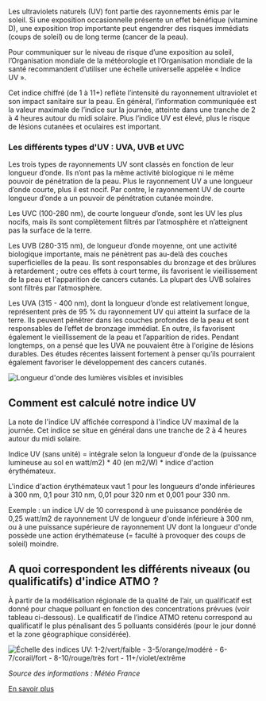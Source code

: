 Les ultraviolets naturels (UV) font partie des rayonnements émis par le soleil. Si une exposition occasionnelle présente un effet bénéfique (vitamine D), une exposition trop importante peut engendrer des risques immédiats (coups de soleil) ou de long terme (cancer de la peau).

Pour communiquer sur le niveau de risque d’une exposition au soleil, l’Organisation mondiale de la météorologie et l’Organisation mondiale de la santé recommandent d’utiliser une échelle universelle appelée « Indice UV ».

Cet indice chiffré (de 1 à 11+) reflète l’intensité du rayonnement ultraviolet et son impact sanitaire sur la peau. En général, l’information communiquée est la valeur maximale de l’indice sur la journée, atteinte dans une tranche de 2 à 4 heures autour du midi solaire. Plus l’indice UV est élevé, plus le risque de lésions cutanées et oculaires est important.

### Les différents types d'UV : UVA, UVB et UVC

Les trois types de rayonnements UV sont classés en fonction de leur longueur d’onde. Ils n’ont pas la même activité biologique ni le même pouvoir de pénétration de la peau. Plus le rayonnement UV a une longueur d’onde courte, plus il est nocif. Par contre, le rayonnement UV de courte longueur d’onde a un pouvoir de pénétration cutanée moindre.

Les UVC (100-280 nm), de courte longueur d’onde, sont les UV les plus nocifs, mais ils sont complètement filtrés par l’atmosphère et n’atteignent pas la surface de la terre.

Les UVB (280-315 nm), de longueur d’onde moyenne, ont une activité biologique importante, mais ne pénètrent pas au-delà des couches superficielles de la peau. Ils sont responsables du bronzage et des brûlures à retardement ; outre ces effets à court terme, ils favorisent le vieillissement de la peau et l'apparition de cancers cutanés. La plupart des UVB solaires sont filtrés par l’atmosphère.

Les UVA (315 - 400 nm), dont la longueur d’onde est relativement longue, représentent près de 95 % du rayonnement UV qui atteint la surface de la terre. Ils peuvent pénétrer dans les couches profondes de la peau et sont responsables de l’effet de bronzage immédiat. En outre, ils favorisent également le vieillissement de la peau et l’apparition de rides. Pendant longtemps, on a pensé que les UVA ne pouvaient être à l'origine de lésions durables. Des études récentes laissent fortement à penser qu’ils pourraient également favoriser le développement des cancers cutanés.

![Longueur d'onde des lumières visibles et invisibles](https://www.santepubliquefrance.fr/var/site/storage/images/4/4/4/0/1690444-1-fre-FR/spectre.jpg)

## Comment est calculé notre indice UV

La note de l'indice UV affichée correspond à l'indice UV maximal de la journée. Cet indice se situe en général dans une tranche de 2 à 4 heures autour du midi solaire.

Indice UV (sans unité) = intégrale selon la longueur d'onde de la (puissance lumineuse au sol en watt/m2) * 40 (en m2/W) * indice d'action érythémateux.

L'indice d'action érythémateux vaut 1 pour les longueurs d'onde inférieures à 300 nm, 0,1 pour 310 nm, 0,01 pour 320 nm et 0,001 pour 330 nm.

Exemple : un indice UV de 10 correspond à une puissance pondérée de 0,25 watt/m2 de rayonnement UV de longueur d'onde inférieure à 300 nm, ou à une puissance supérieure de rayonnement UV dont la longueur d'onde possède une action érythémateuse (= faculté à provoquer des coups de soleil) moindre.

## A quoi correspondent les différents niveaux (ou qualificatifs) d'indice ATMO ?

À partir de la modélisation régionale de la qualité de l’air, un qualificatif est donné pour chaque polluant en fonction des concentrations prévues (voir tableau ci-dessous). Le qualificatif de l’indice ATMO retenu correspond au qualificatif le plus pénalisant des 5 polluants considérés (pour le jour donné et la zone géographique considérée).

![Échelle des indices UV: 1-2/vert/faible - 3-5/orange/modéré - 6-7/corail/fort - 8-10/rouge/très fort - 11+/violet/extrême](https://www.tendances-saisonnieres-et-solaires.fr/wp-content/uploads/2022/01/indice-uv.jpeg)


_Source des informations : Météo France_

[En savoir plus](https://meteofrance.com/comprendre-la-meteo/atmosphere/les-ultraviolets)
